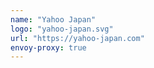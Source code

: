 ```yaml
---
name: "Yahoo Japan"
logo: "yahoo-japan.svg"
url: "https://yahoo-japan.com"
envoy-proxy: true
---
```

